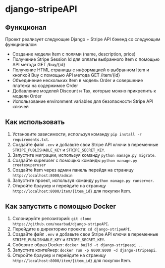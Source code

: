 # django-stripeAPI

## Функционал
Проект реализует следующие Django + Stripe API бэкенд со следующим функционалом

- Создание модели Item с полями (name, description, price)
- Получение Stripe Session Id для оплаты выбранного Item с помощью API метода GET /buy/{id}
- Получение HTML страницы с информацией о выбранном Item и кнопкой Buy с помощью API метода GET /item/{id}
- Объединение нескольких Item в модель Order и совершение платежа на содержимое Order
- Добавление моделей Discount и Tax, которые можно прикрепить к модели Order
- Использование environment variables для безопасности Stripe API ключей

## Как использовать
1. Установите зависимости, используя команду `pip install -r requirements.txt`.
2. Создайте файл `.env` и добавьте свои Stripe API ключи в переменные `STRIPE_PUBLISHABLE_KEY` и `STRIPE_SECRET_KEY`.
3. Запустите миграции, используя команду `python manage.py migrate`.
4. Создайте superuser с помощью команды `python manage.py createsuperuser`
5. Создайте Item через админ панель перейдя на страницу `http://localhost:8000/admin`
6. Запустите проект, используя команду `python manage.py runserver`.
7. Откройте браузер и перейдите на страницу `http://localhost:8000/item/{item_id}` для покупки Item.

## Как запустить с помощью Docker
1. Склонируйте репозиторий: `git clone https://github.com/nearbad/django-stripeAPI`.
2. Перейдите в директорию проекта: `cd django-stripeAPI`.
3. Создайте файл `.env` и добавьте свои Stripe API ключи в переменные `STRIPE_PUBLISHABLE_KEY` и `STRIPE_SECRET_KEY`.
4. Соберите образ Docker: `docker build -t django-stripeapi .`.
5. Запустите контейнер: `docker run -p 8000:8000 -d django-stripeapi`.
6. Откройте браузер и перейдите на страницу `http://localhost:8000/item/{item_id}` для покупки Item.
